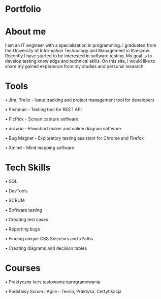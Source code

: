 # Portfolio
# About me
I am an IT engineer with a specialization in programming. I graduated from the University of Information Technology and Management in Rzeszow. Recently I have started to be interested in software testing. My goal is to develop testing knowledge and technical skills. On this site, I would like to share my gained experience from my studies and personal research.
# Tools
•	Jira, Trello - Issue tracking and project management tool for developers

•	Postman - Testing tool for REST API

•	PicPick - Screen capture software

•	draw.io - Flowchart maker and online diagram software

• Bug Magnet - Exploratory testing assistant for Chrome and Firefox

•	Xmind - Mind mapping software
# Tech Skills

•	SQL

•	DevTools

•	SCRUM

•	Software testing

•	Creating test cases

•	Reporting bugs

•	Finding unique CSS Selectors and xPaths

•	Creating diagrams and decision tables
# Courses
•	Praktyczny kurs testowania oprogramowania

•	Podstawy Scrum i Agile - Teoria, Praktyka, Certyfikacja






